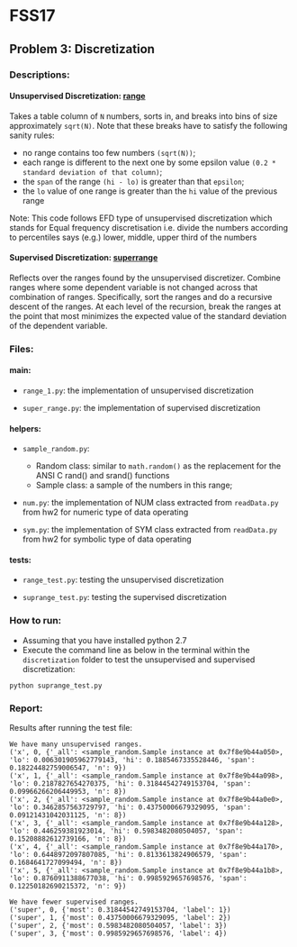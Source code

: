 # FSS17

## Problem 3: Discretization

### Descriptions:

#### Unsupervised Discretization: [range](https://lualure.github.io/info/range)
Takes a table column of `N` numbers, sorts in, and breaks into bins of size approximately `sqrt(N)`. Note that these breaks have to satisfy the following sanity rules:

+ no range contains too few numbers `(sqrt(N))`;
+ each range is different to the next one by some epsilon value `(0.2 * standard deviation of that column)`;
+ the `span` of the range `(hi - lo)` is greater than that `epsilon`;
+ the `lo` value of one range is greater than the `hi` value of the previous range

Note: This code follows EFD type of unsupervised discretization which stands for Equal frequency discretisation i.e. divide the numbers according to percentiles says (e.g.) lower, middle, upper third of the numbers

#### Supervised Discretization: [superrange](https://lualure.github.io/info/superrange)

Reflects over the ranges found by the unsupervised discretizer. Combine ranges where some dependent variable is not changed across that combination of ranges. Specifically, sort the ranges and do a recursive descent of the ranges. At each level of the recursion, break the ranges at the point that most minimizes the expected value of the standard deviation of the dependent variable.

### Files:
#### main:
- `range_1.py`: the implementation of unsupervised discretization 

- `super_range.py`:  the implementation of supervised discretization 

#### helpers:
- `sample_random.py`: 
  - Random class: similar to `math.random()` as the replacement for the ANSI C rand() and srand() functions
  - Sample class: a sample of the numbers in this range;

- `num.py`: the implementation of NUM class extracted from `readData.py` from hw2 for numeric type of data operating

- `sym.py`: the implementation of SYM class extracted from `readData.py` from hw2 for symbolic type of data operating
 
#### tests:
- `range_test.py`: testing the unsupervised discretization 

- `suprange_test.py`: testing the supervised discretization 

### How to run:

- Assuming that you have installed python 2.7
- Execute the command line as below in the terminal within the `discretization` folder to test the unsupervised and supervised discretization:
```
python suprange_test.py 
```

### Report:

Results after running the test file:
```
We have many unsupervised ranges.
('x', 0, {'_all': <sample_random.Sample instance at 0x7f8e9b44a050>, 'lo': 0.006301905962779143, 'hi': 0.1885467335528446, 'span': 0.18224482759006547, 'n': 9})
('x', 1, {'_all': <sample_random.Sample instance at 0x7f8e9b44a098>, 'lo': 0.2187827654270375, 'hi': 0.31844542749153704, 'span': 0.09966266206449953, 'n': 8})
('x', 2, {'_all': <sample_random.Sample instance at 0x7f8e9b44a0e0>, 'lo': 0.3462857563729797, 'hi': 0.43750006679329095, 'span': 0.09121431042031125, 'n': 8})
('x', 3, {'_all': <sample_random.Sample instance at 0x7f8e9b44a128>, 'lo': 0.446259381923014, 'hi': 0.5983482080504057, 'span': 0.15208882612739166, 'n': 8})
('x', 4, {'_all': <sample_random.Sample instance at 0x7f8e9b44a170>, 'lo': 0.6448972097807085, 'hi': 0.8133613824906579, 'span': 0.1684641727099494, 'n': 8})
('x', 5, {'_all': <sample_random.Sample instance at 0x7f8e9b44a1b8>, 'lo': 0.8760911388677038, 'hi': 0.9985929657698576, 'span': 0.12250182690215372, 'n': 9})

We have fewer supervised ranges.
('super', 0, {'most': 0.31844542749153704, 'label': 1})
('super', 1, {'most': 0.43750006679329095, 'label': 2})
('super', 2, {'most': 0.5983482080504057, 'label': 3})
('super', 3, {'most': 0.9985929657698576, 'label': 4})
```
